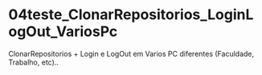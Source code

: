 # 04teste_ClonarRepositorios_LoginLogOut_VariosPc
 ClonarRepositorios + Login e LogOut em Varios PC diferentes (Faculdade, Trabalho, etc)..
